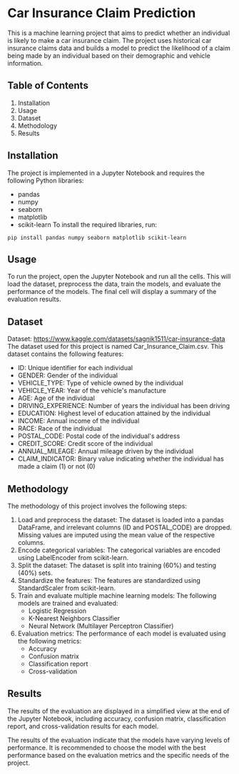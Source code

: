 # Car Insurance Claim Prediction

This is a machine learning project that aims to predict whether an individual is likely to make a car insurance claim. The project uses historical car insurance claims data and builds a model to predict the likelihood of a claim being made by an individual based on their demographic and vehicle information.

## Table of Contents
1. Installation
2. Usage
3. Dataset
4. Methodology
5. Results

## Installation

The project is implemented in a Jupyter Notebook and requires the following Python libraries:

* pandas
* numpy
* seaborn
* matplotlib
* scikit-learn
To install the required libraries, run:

`pip install pandas numpy seaborn matplotlib scikit-learn`

## Usage

To run the project, open the Jupyter Notebook and run all the cells. This will load the dataset, preprocess the data, train the models, and evaluate the performance of the models. The final cell will display a summary of the evaluation results.

## Dataset

Dataset: https://www.kaggle.com/datasets/sagnik1511/car-insurance-data
The dataset used for this project is named Car_Insurance_Claim.csv. This dataset contains the following features:

* ID: Unique identifier for each individual
* GENDER: Gender of the individual
* VEHICLE_TYPE: Type of vehicle owned by the individual
* VEHICLE_YEAR: Year of the vehicle's manufacture
* AGE: Age of the individual
* DRIVING_EXPERIENCE: Number of years the individual has been driving
* EDUCATION: Highest level of education attained by the individual
* INCOME: Annual income of the individual
* RACE: Race of the individual
* POSTAL_CODE: Postal code of the individual's address
* CREDIT_SCORE: Credit score of the individual
* ANNUAL_MILEAGE: Annual mileage driven by the individual
* CLAIM_INDICATOR: Binary value indicating whether the individual has made a claim (1) or not (0)

## Methodology

The methodology of this project involves the following steps:

1. Load and preprocess the dataset: The dataset is loaded into a pandas DataFrame, and irrelevant columns (ID and POSTAL_CODE) are dropped. Missing values are imputed using the mean value of the respective columns.
2. Encode categorical variables: The categorical variables are encoded using LabelEncoder from scikit-learn.
3. Split the dataset: The dataset is split into training (60%) and testing (40%) sets.
4. Standardize the features: The features are standardized using StandardScaler from scikit-learn.
5. Train and evaluate multiple machine learning models: The following models are trained and evaluated:
   - Logistic Regression
   - K-Nearest Neighbors Classifier
   - Neural Network (Multilayer Perceptron Classifier)
6. Evaluation metrics: The performance of each model is evaluated using the following metrics:
   - Accuracy
   - Confusion matrix
   - Classification report
   - Cross-validation
   
## Results

The results of the evaluation are displayed in a simplified view at the end of the Jupyter Notebook, including accuracy, confusion matrix, classification report, and cross-validation results for each model.

The results of the evaluation indicate that the models have varying levels of performance. It is recommended to choose the model with the best performance based on the evaluation metrics and the specific needs of the project.
